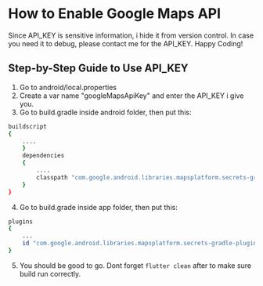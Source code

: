 # How to Enable Google Maps API

Since API_KEY is sensitive information, i hide it from version control. In case you need it to debug, please contact me for the API_KEY. Happy Coding!

## Step-by-Step Guide to Use API_KEY

1. Go to android/local.properties
2. Create a var name "googleMapsApiKey" and enter the API_KEY i give you.
3. Go to build.gradle inside android folder, then put this:

```bash
buildscript
{
    ....
    }
    dependencies
    {
        ....
        classpath "com.google.android.libraries.mapsplatform.secrets-gradle-plugin:secrets-gradle-plugin:2.0.1"
    }
}
```

4. Go to build.grade inside app folder, then put this:

```bash
plugins
{
    ...
    id "com.google.android.libraries.mapsplatform.secrets-gradle-plugin"
}
```

5. You should be good to go. Dont forget `flutter clean` after to make sure build run correctly.
